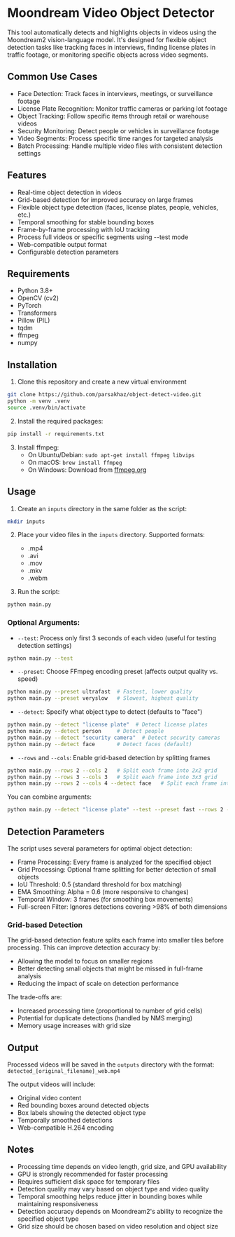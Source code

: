 # Moondream Video Object Detector

This tool automatically detects and highlights objects in videos using the Moondream2 vision-language model. It's designed for flexible object detection tasks like tracking faces in interviews, finding license plates in traffic footage, or monitoring specific objects across video segments.

## Common Use Cases

- Face Detection: Track faces in interviews, meetings, or surveillance footage
- License Plate Recognition: Monitor traffic cameras or parking lot footage
- Object Tracking: Follow specific items through retail or warehouse videos
- Security Monitoring: Detect people or vehicles in surveillance footage
- Video Segments: Process specific time ranges for targeted analysis
- Batch Processing: Handle multiple video files with consistent detection settings

## Features

- Real-time object detection in videos
- Grid-based detection for improved accuracy on large frames
- Flexible object type detection (faces, license plates, people, vehicles, etc.)
- Temporal smoothing for stable bounding boxes
- Frame-by-frame processing with IoU tracking
- Process full videos or specific segments using --test mode
- Web-compatible output format
- Configurable detection parameters

## Requirements

- Python 3.8+
- OpenCV (cv2)
- PyTorch
- Transformers
- Pillow (PIL)
- tqdm
- ffmpeg
- numpy

## Installation

1. Clone this repository and create a new virtual environment
~~~bash
git clone https://github.com/parsakhaz/object-detect-video.git
python -m venv .venv
source .venv/bin/activate
~~~
2. Install the required packages:
~~~bash
pip install -r requirements.txt
~~~
3. Install ffmpeg:
   - On Ubuntu/Debian: `sudo apt-get install ffmpeg libvips`
   - On macOS: `brew install ffmpeg`
   - On Windows: Download from [ffmpeg.org](https://ffmpeg.org/download.html)

## Usage

1. Create an `inputs` directory in the same folder as the script:
~~~bash
mkdir inputs
~~~

2. Place your video files in the `inputs` directory. Supported formats:
   - .mp4
   - .avi
   - .mov
   - .mkv
   - .webm

3. Run the script:
~~~bash
python main.py
~~~

### Optional Arguments:
- `--test`: Process only first 3 seconds of each video (useful for testing detection settings)
~~~bash
python main.py --test
~~~

- `--preset`: Choose FFmpeg encoding preset (affects output quality vs. speed)
~~~bash
python main.py --preset ultrafast  # Fastest, lower quality
python main.py --preset veryslow   # Slowest, highest quality
~~~

- `--detect`: Specify what object type to detect (defaults to "face")
~~~bash
python main.py --detect "license plate"  # Detect license plates
python main.py --detect person     # Detect people
python main.py --detect "security camera"  # Detect security cameras
python main.py --detect face       # Detect faces (default)
~~~

- `--rows` and `--cols`: Enable grid-based detection by splitting frames
~~~bash
python main.py --rows 2 --cols 2   # Split each frame into 2x2 grid
python main.py --rows 3 --cols 3   # Split each frame into 3x3 grid
python main.py --rows 2 --cols 4 --detect face   # Split each frame into 2x4 grid and detect face
~~~

You can combine arguments:
~~~bash
python main.py --detect "license plate" --test --preset fast --rows 2 --cols 2
~~~

## Detection Parameters

The script uses several parameters for optimal object detection:

- Frame Processing: Every frame is analyzed for the specified object
- Grid Processing: Optional frame splitting for better detection of small objects
- IoU Threshold: 0.5 (standard threshold for box matching)
- EMA Smoothing: Alpha = 0.6 (more responsive to changes)
- Temporal Window: 3 frames (for smoothing box movements)
- Full-screen Filter: Ignores detections covering >98% of both dimensions

### Grid-based Detection

The grid-based detection feature splits each frame into smaller tiles before processing. This can improve detection accuracy by:
- Allowing the model to focus on smaller regions
- Better detecting small objects that might be missed in full-frame analysis
- Reducing the impact of scale on detection performance

The trade-offs are:
- Increased processing time (proportional to number of grid cells)
- Potential for duplicate detections (handled by NMS merging)
- Memory usage increases with grid size

## Output

Processed videos will be saved in the `outputs` directory with the format:
`detected_[original_filename]_web.mp4`

The output videos will include:
- Original video content
- Red bounding boxes around detected objects
- Box labels showing the detected object type
- Temporally smoothed detections
- Web-compatible H.264 encoding

## Notes

- Processing time depends on video length, grid size, and GPU availability
- GPU is strongly recommended for faster processing
- Requires sufficient disk space for temporary files
- Detection quality may vary based on object type and video quality
- Temporal smoothing helps reduce jitter in bounding boxes while maintaining responsiveness
- Detection accuracy depends on Moondream2's ability to recognize the specified object type
- Grid size should be chosen based on video resolution and object size 